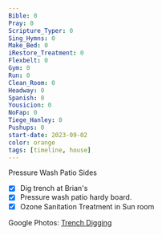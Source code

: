 ```yaml
---
Bible: 0
Pray: 0
Scripture_Typer: 0
Sing_Hymns: 0
Make_Bed: 0
iRestore_Treatment: 0
Flexbelt: 0
Gym: 0
Run: 0
Clean_Room: 0
Headway: 0
Spanish: 0
Yousicion: 0
NoFap: 0
Tiege_Hanley: 0
Pushups: 0
start-date: 2023-09-02
color: orange
tags: [timeline, house]
---
```

<span
	  class='ob-timelines' 
	  data-title="Dig Trench at Brian's"
	  data-img = 'https://lh3.googleusercontent.com/pw/ADCreHfIGGV_OcZ77z9eErtsEVLd57ab7OBlpFj-ZE4JNAE9u9n7_YhP0oPzfLwRtNNMY6s9QhZ3btEXKW5L3Hv3_QqybQE5SoMzbyVIEBEb5-N6LrBIrMIG4t7lnJDKkVj5HlPefbsC9sr9jj2rV-rvCP8_Kw=w1408-h792-s-k-no-gm?authuser=0'>
	  Pressure Wash Patio Sides
</span>
- [x] Dig trench at Brian's
- [x] Pressure wash patio hardy board.
- [x] Ozone Sanitation Treatment in Sun room

Google Photos: [Trench Digging](https://photos.app.goo.gl/WZU5MhPgDtP211jY7)